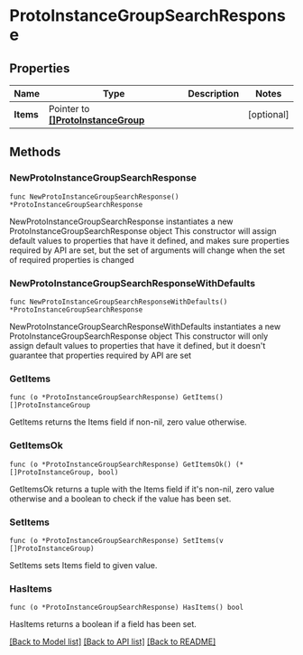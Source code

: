 # ProtoInstanceGroupSearchResponse

## Properties

Name | Type | Description | Notes
------------ | ------------- | ------------- | -------------
**Items** | Pointer to [**[]ProtoInstanceGroup**](ProtoInstanceGroup.md) |  | [optional] 

## Methods

### NewProtoInstanceGroupSearchResponse

`func NewProtoInstanceGroupSearchResponse() *ProtoInstanceGroupSearchResponse`

NewProtoInstanceGroupSearchResponse instantiates a new ProtoInstanceGroupSearchResponse object
This constructor will assign default values to properties that have it defined,
and makes sure properties required by API are set, but the set of arguments
will change when the set of required properties is changed

### NewProtoInstanceGroupSearchResponseWithDefaults

`func NewProtoInstanceGroupSearchResponseWithDefaults() *ProtoInstanceGroupSearchResponse`

NewProtoInstanceGroupSearchResponseWithDefaults instantiates a new ProtoInstanceGroupSearchResponse object
This constructor will only assign default values to properties that have it defined,
but it doesn't guarantee that properties required by API are set

### GetItems

`func (o *ProtoInstanceGroupSearchResponse) GetItems() []ProtoInstanceGroup`

GetItems returns the Items field if non-nil, zero value otherwise.

### GetItemsOk

`func (o *ProtoInstanceGroupSearchResponse) GetItemsOk() (*[]ProtoInstanceGroup, bool)`

GetItemsOk returns a tuple with the Items field if it's non-nil, zero value otherwise
and a boolean to check if the value has been set.

### SetItems

`func (o *ProtoInstanceGroupSearchResponse) SetItems(v []ProtoInstanceGroup)`

SetItems sets Items field to given value.

### HasItems

`func (o *ProtoInstanceGroupSearchResponse) HasItems() bool`

HasItems returns a boolean if a field has been set.


[[Back to Model list]](../README.md#documentation-for-models) [[Back to API list]](../README.md#documentation-for-api-endpoints) [[Back to README]](../README.md)



